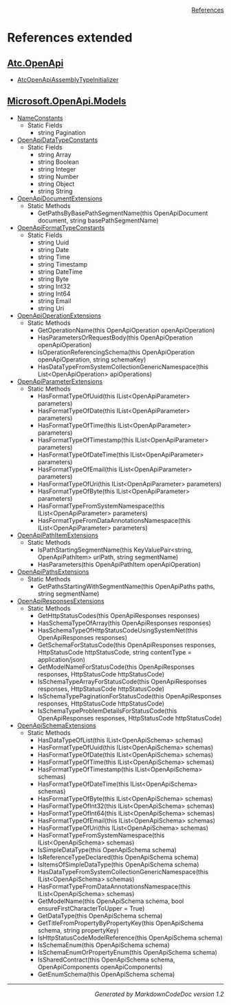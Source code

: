 <div style='text-align: right'>

[References](Index.md)

</div>


# References extended

## [Atc.OpenApi](Atc.OpenApi.md)

- [AtcOpenApiAssemblyTypeInitializer](Atc.OpenApi.md#atcopenapiassemblytypeinitializer)

## [Microsoft.OpenApi.Models](Microsoft.OpenApi.Models.md)

- [NameConstants](Microsoft.OpenApi.Models.md#nameconstants)
  -  Static Fields
     - string Pagination
- [OpenApiDataTypeConstants](Microsoft.OpenApi.Models.md#openapidatatypeconstants)
  -  Static Fields
     - string Array
     - string Boolean
     - string Integer
     - string Number
     - string Object
     - string String
- [OpenApiDocumentExtensions](Microsoft.OpenApi.Models.md#openapidocumentextensions)
  -  Static Methods
     - GetPathsByBasePathSegmentName(this OpenApiDocument document, string basePathSegmentName)
- [OpenApiFormatTypeConstants](Microsoft.OpenApi.Models.md#openapiformattypeconstants)
  -  Static Fields
     - string Uuid
     - string Date
     - string Time
     - string Timestamp
     - string DateTime
     - string Byte
     - string Int32
     - string Int64
     - string Email
     - string Uri
- [OpenApiOperationExtensions](Microsoft.OpenApi.Models.md#openapioperationextensions)
  -  Static Methods
     - GetOperationName(this OpenApiOperation openApiOperation)
     - HasParametersOrRequestBody(this OpenApiOperation openApiOperation)
     - IsOperationReferencingSchema(this OpenApiOperation openApiOperation, string schemaKey)
     - HasDataTypeFromSystemCollectionGenericNamespace(this List&lt;OpenApiOperation&gt; apiOperations)
- [OpenApiParameterExtensions](Microsoft.OpenApi.Models.md#openapiparameterextensions)
  -  Static Methods
     - HasFormatTypeOfUuid(this IList&lt;OpenApiParameter&gt; parameters)
     - HasFormatTypeOfDate(this IList&lt;OpenApiParameter&gt; parameters)
     - HasFormatTypeOfTime(this IList&lt;OpenApiParameter&gt; parameters)
     - HasFormatTypeOfTimestamp(this IList&lt;OpenApiParameter&gt; parameters)
     - HasFormatTypeOfDateTime(this IList&lt;OpenApiParameter&gt; parameters)
     - HasFormatTypeOfEmail(this IList&lt;OpenApiParameter&gt; parameters)
     - HasFormatTypeOfUri(this IList&lt;OpenApiParameter&gt; parameters)
     - HasFormatTypeOfByte(this IList&lt;OpenApiParameter&gt; parameters)
     - HasFormatTypeFromSystemNamespace(this IList&lt;OpenApiParameter&gt; parameters)
     - HasFormatTypeFromDataAnnotationsNamespace(this IList&lt;OpenApiParameter&gt; parameters)
- [OpenApiPathItemExtensions](Microsoft.OpenApi.Models.md#openapipathitemextensions)
  -  Static Methods
     - IsPathStartingSegmentName(this KeyValuePair&lt;string, OpenApiPathItem&gt; urlPath, string segmentName)
     - HasParameters(this OpenApiPathItem openApiOperation)
- [OpenApiPathsExtensions](Microsoft.OpenApi.Models.md#openapipathsextensions)
  -  Static Methods
     - GetPathsStartingWithSegmentName(this OpenApiPaths paths, string segmentName)
- [OpenApiResponsesExtensions](Microsoft.OpenApi.Models.md#openapiresponsesextensions)
  -  Static Methods
     - GetHttpStatusCodes(this OpenApiResponses responses)
     - HasSchemaTypeOfArray(this OpenApiResponses responses)
     - HasSchemaTypeOfHttpStatusCodeUsingSystemNet(this OpenApiResponses responses)
     - GetSchemaForStatusCode(this OpenApiResponses responses, HttpStatusCode httpStatusCode, string contentType = application/json)
     - GetModelNameForStatusCode(this OpenApiResponses responses, HttpStatusCode httpStatusCode)
     - IsSchemaTypeArrayForStatusCode(this OpenApiResponses responses, HttpStatusCode httpStatusCode)
     - IsSchemaTypePaginationForStatusCode(this OpenApiResponses responses, HttpStatusCode httpStatusCode)
     - IsSchemaTypeProblemDetailsForStatusCode(this OpenApiResponses responses, HttpStatusCode httpStatusCode)
- [OpenApiSchemaExtensions](Microsoft.OpenApi.Models.md#openapischemaextensions)
  -  Static Methods
     - HasDataTypeOfList(this IList&lt;OpenApiSchema&gt; schemas)
     - HasFormatTypeOfUuid(this IList&lt;OpenApiSchema&gt; schemas)
     - HasFormatTypeOfDate(this IList&lt;OpenApiSchema&gt; schemas)
     - HasFormatTypeOfTime(this IList&lt;OpenApiSchema&gt; schemas)
     - HasFormatTypeOfTimestamp(this IList&lt;OpenApiSchema&gt; schemas)
     - HasFormatTypeOfDateTime(this IList&lt;OpenApiSchema&gt; schemas)
     - HasFormatTypeOfByte(this IList&lt;OpenApiSchema&gt; schemas)
     - HasFormatTypeOfInt32(this IList&lt;OpenApiSchema&gt; schemas)
     - HasFormatTypeOfInt64(this IList&lt;OpenApiSchema&gt; schemas)
     - HasFormatTypeOfEmail(this IList&lt;OpenApiSchema&gt; schemas)
     - HasFormatTypeOfUri(this IList&lt;OpenApiSchema&gt; schemas)
     - HasFormatTypeFromSystemNamespace(this IList&lt;OpenApiSchema&gt; schemas)
     - IsSimpleDataType(this OpenApiSchema schema)
     - IsReferenceTypeDeclared(this OpenApiSchema schema)
     - IsItemsOfSimpleDataType(this OpenApiSchema schema)
     - HasDataTypeFromSystemCollectionGenericNamespace(this IList&lt;OpenApiSchema&gt; schemas)
     - HasFormatTypeFromDataAnnotationsNamespace(this IList&lt;OpenApiSchema&gt; schemas)
     - GetModelName(this OpenApiSchema schema, bool ensureFirstCharacterToUpper = True)
     - GetDataType(this OpenApiSchema schema)
     - GetTitleFromPropertyByPropertyKey(this OpenApiSchema schema, string propertyKey)
     - IsHttpStatusCodeModelReference(this OpenApiSchema schema)
     - IsSchemaEnum(this OpenApiSchema schema)
     - IsSchemaEnumOrPropertyEnum(this OpenApiSchema schema)
     - IsSharedContract(this OpenApiSchema schema, OpenApiComponents openApiComponents)
     - GetEnumSchema(this OpenApiSchema schema)

<hr /><div style='text-align: right'><i>Generated by MarkdownCodeDoc version 1.2</i></div>

